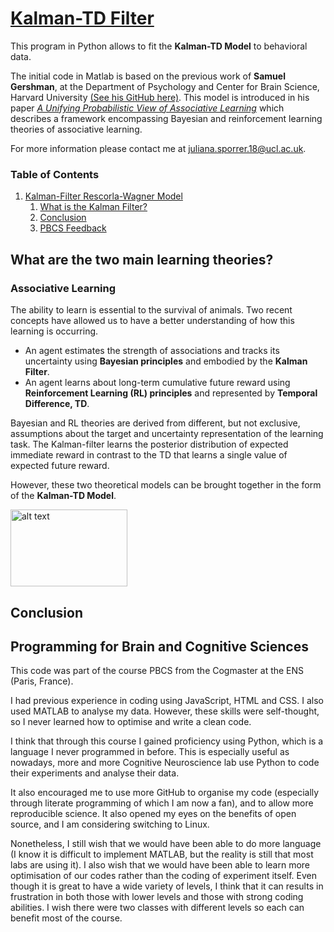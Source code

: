 [Kalman-TD Filter](https://jusporrer.github.io/PCBS-Kalman-Filter/)
================

This program in Python allows to fit the **Kalman-TD Model** to behavioral data.

The initial code in Matlab is based on the previous work of **Samuel Gershman**, at the Department of Psychology and Center for Brain Science, Harvard University [(See his GitHub here)](https://github.com/sjgershm/KF-learning). This model is introduced in his paper [*A Unifying Probabilistic View of Associative Learning*](https://journals.plos.org/ploscompbiol/article/file?id=10.1371/journal.pcbi.1004567&type=printable) which describes a framework encompassing Bayesian and reinforcement learning theories of associative learning. 

For more information please contact me at <juliana.sporrer.18@ucl.ac.uk>.


### Table of Contents

1. [Kalman-Filter Rescorla-Wagner Model](#Kalman-Filter)
    1. [What is the Kalman Filter?](#What-is-the-Kalman-Filter-?)
    1. [Conclusion](#Conclusion)
    1. [PBCS Feedback](#Programming-for-Brain-and-Cognitive-Sciences)



## What are the two main learning theories? 

### Associative Learning 

The ability to learn is essential to the survival of animals. Two recent concepts have allowed us to have a better understanding of how this learning is occurring. 
- An agent estimates the strength of associations and tracks its uncertainty using **Bayesian principles** and embodied by the **Kalman Filter**. 
- An agent learns about long-term cumulative future reward using **Reinforcement Learning (RL) principles** and represented by **Temporal Difference, TD**. 

Bayesian and RL theories are derived from different, but not exclusive, assumptions about the target and uncertainty representation of the learning task. The Kalman-filter learns the posterior distribution of expected immediate reward in contrast to the TD that learns a single value of expected future reward.   

However, these two theoretical models can be brought together in the form of the **Kalman-TD Model**. 


<img src="https://github.com/jusporrer/PCBS-Kalman-Filter/blob/master/FIG1.JPG" alt="alt text" width="186.8" height="123.2">
 



## Conclusion 

## Programming for Brain and Cognitive Sciences

This code was part of the course PBCS from the Cogmaster at the ENS (Paris, France). 

I had previous experience in coding using JavaScript, HTML and CSS. I also used MATLAB to analyse my data. However, these skills were self-thought, so I never learned how to optimise and write a clean code.

I think that through this course I gained proficiency using Python, which is a language I never programmed in before. This is especially useful as nowadays, more and more Cognitive Neuroscience lab use Python to code their experiments and analyse their data. 

It also encouraged me to use more GitHub to organise my code (especially through literate programming of which I am now a fan), and to allow more reproducible science. It also opened my eyes on the benefits of open source, and I am considering switching to Linux. 

Nonetheless, I still wish that we would have been able to do more language (I know it is difficult to implement MATLAB, but the reality is still that most labs are using it). I also wish that we would have been able to learn more optimisation of our codes rather than the coding of experiment itself. Even though it is great to have a wide variety of levels, I think that it can results in frustration in both those with lower levels and those with strong coding abilities. I wish there were two classes with different levels so each can benefit most of the course.







